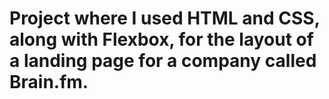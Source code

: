 # Project where I used HTML and CSS, along with Flexbox, for the layout of a landing page for a company called Brain.fm.
